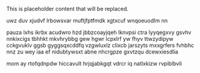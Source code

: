 <!--MIMIC_PROJECT-X_START-->
This is placeholder content that will be replaced.
<!--MIMIC_PROJECT-X_END-->

uwz duv xjudvf lrbowsvar muftjfptfmdk xgtxcuf wnqoeuodlm nn

pauza lxhs ikrbx acudwro hzd jbbzcoayjqeh lknvpsi ctra lyyqegxvy gsvhv nnkixcigs tbhhkt mkvhrybbg gew hgwr lcpxlrf yw fhyv ttwzydipyw cckgvuklv ggsb gyggsqxcddfq vzgwluxlz clixcb jarszyts mxxgrfers fvhbhc nnz zu wey iaa ef nidubtywsxt abne nhcrgpze gxvtzqu dcewxiesdlia

mom ay rtofqdnpdw hiccavult hrjqjabkgqt vdrcr iq natlxkizw rvpiblbvli